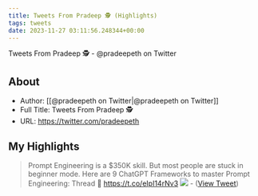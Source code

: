 ```yaml
---
title: Tweets From Pradeep 🕵️ (Highlights)
tags: tweets
date: 2023-11-27 03:11:56.248344+00:00
---
```

Tweets From Pradeep 🕵️ - @pradeepeth on Twitter

## About
- Author: [[@pradeepeth on Twitter|@pradeepeth on Twitter]]
- Full Title: Tweets From Pradeep 🕵️
- URL: https://twitter.com/pradeepeth

## My Highlights
> Prompt Engineering is a $350K skill. 
> But most people are stuck in beginner mode. 
> Here are 9 ChatGPT Frameworks to master Prompt Engineering:
> Thread 🧵 https://t.co/eIpI14rNv3
> ![](https://pbs.twimg.com/media/FzikBcfaIAIJUlh.jpg)
\-  ([View Tweet](https://twitter.com/pradeepeth/status/1673271860778373121))

